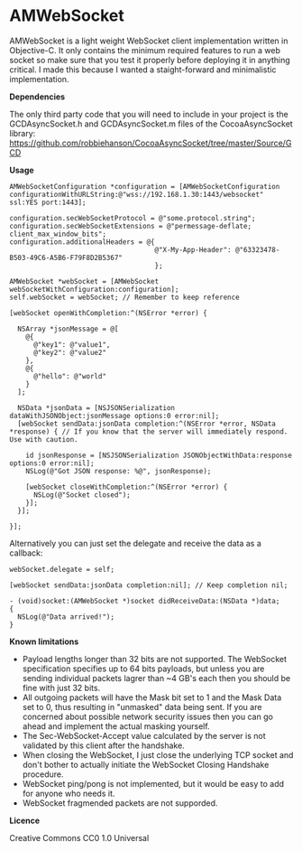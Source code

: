 # AMWebSocket

AMWebSocket is a light weight WebSocket client implementation written in Objective-C. It only contains the minimum required features to run a web socket so make sure that you test it properly before deploying it in anything critical. I made this because I wanted a staight-forward and minimalistic implementation.

**Dependencies**

The only third party code that you will need to include in your project is the GCDAsyncSocket.h and GCDAsyncSocket.m files of the CocoaAsyncSocket library: https://github.com/robbiehanson/CocoaAsyncSocket/tree/master/Source/GCD

**Usage**

```obj-c
AMWebSocketConfiguration *configuration = [AMWebSocketConfiguration configurationWithURLString:@"wss://192.168.1.30:1443/websocket" ssl:YES port:1443];

configuration.secWebSocketProtocol = @"some.protocol.string";
configuration.secWebSocketExtensions = @"permessage-deflate; client_max_window_bits";
configuration.additionalHeaders = @{
                                    @"X-My-App-Header": @"63323478-B503-49C6-A5B6-F79F8D2B5367"
                                    };

AMWebSocket *webSocket = [AMWebSocket webSocketWithConfiguration:configuration];
self.webSocket = webSocket; // Remember to keep reference

[webSocket openWithCompletion:^(NSError *error) {
  
  NSArray *jsonMessage = @[
	@{
      @"key1": @"value1",
      @"key2": @"value2"
    },
    @{
      @"hello": @"world"
    }
  ];
  
  NSData *jsonData = [NSJSONSerialization dataWithJSONObject:jsonMessage options:0 error:nil];
  [webSocket sendData:jsonData completion:^(NSError *error, NSData *response) { // If you know that the server will immediately respond. Use with caution.
  
    id jsonResponse = [NSJSONSerialization JSONObjectWithData:response options:0 error:nil];
    NSLog(@"Got JSON response: %@", jsonResponse);
    
    [webSocket closeWithCompletion:^(NSError *error) {
      NSLog(@"Socket closed");
    }];
  }];
	
}];
```

Alternatively you can just set the delegate and receive the data as a callback:

```obj-c
webSocket.delegate = self;

[webSocket sendData:jsonData completion:nil]; // Keep completion nil;

- (void)socket:(AMWebSocket *)socket didReceiveData:(NSData *)data;
{
  NSLog(@"Data arrived!");
}

```

**Known limitations**

* Payload lengths longer than 32 bits are not supported. The WebSocket specification specifies up to 64 bits payloads, but unless you are sending individual packets lagrer than ~4 GB's each then you should be fine with just 32 bits. 
* All outgoing packets will have the Mask bit set to 1 and the Mask Data set to 0, thus resulting in "unmasked" data being sent. If you are concerned about possible network security issues then you can go ahead and implement the actual masking yourself.
* The Sec-WebSocket-Accept value calculated by the server is not validated by this client after the handshake.
* When closing the WebSocket, I just close the underlying TCP socket and don't bother to actually initiate the WebSocket Closing Handshake procedure.
* WebSocket ping/pong is not implemented, but it would be easy to add for anyone who needs it.
* WebSocket fragmended packets are not supporded.

**Licence**

Creative Commons
CC0 1.0 Universal